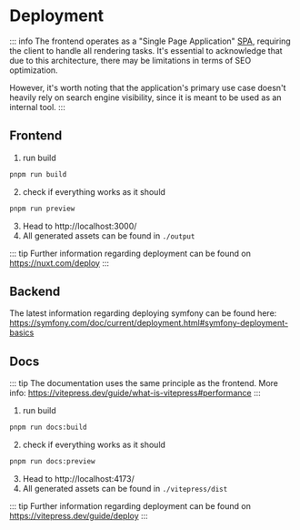 # Deployment

::: info
The frontend operates as a "Single Page
Application" [SPA](https://nuxt.com/docs/guide/concepts/rendering#client-side-rendering), requiring the client to
handle all rendering tasks. It's essential to acknowledge that due to this architecture, there may be limitations in
terms of SEO optimization.

However, it's worth noting that the application's primary use case doesn't heavily rely on
search engine visibility, since it is meant to be used as an internal tool.
:::

## Frontend

1. run build

```bash
pnpm run build
```

2. check if everything works as it should

```bash
pnpm run preview
```

3. Head to http://localhost:3000/
4. All generated assets can be found in `./output`

::: tip
Further information regarding deployment can be found on https://nuxt.com/deploy
:::

## Backend

The latest information regarding deploying symfony can be found
here: https://symfony.com/doc/current/deployment.html#symfony-deployment-basics

## Docs

::: tip
The documentation uses the same principle as the frontend. More
info: https://vitepress.dev/guide/what-is-vitepress#performance
:::

1. run build

```bash
pnpm run docs:build
```

2. check if everything works as it should

```bash
pnpm run docs:preview
```

3. Head to http://localhost:4173/
4. All generated assets can be found in `./vitepress/dist`

::: tip
Further information regarding deployment can be found on https://vitepress.dev/guide/deploy
:::
